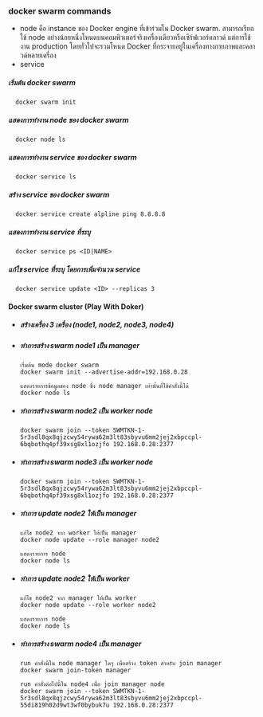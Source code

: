 
### docker swarm commands

- node คือ instance ของ Docker engine ที่เข้าร่วมใน Docker swarm. สามารถเรียกใช้ node อย่างน้อยหนึ่งโหนดบนคอมพิวเตอร์จริงเครื่องเดียวหรือเซิร์ฟเวอร์คลาวด์ แต่การใช้งาน production โดยทั่วไปจะรวมโหนด Docker ที่กระจายอยู่ในเครื่องทางกายภาพและคลาวด์หลายเครื่อง
- service

##### เริ่มต้น docker swarm

      docker swarm init

##### แสดงการทำงาน node ของ docker swarm

      docker node ls

##### แสดงการทำงาน service ของ docker swarm

      docker service ls


##### สร้าง service ของ docker swarm

      docker service create alpline ping 8.8.8.8

##### แสดงการทำงาน service ที่ระบุ

      docker service ps <ID|NAME>

##### แก้ไข service ที่ระบุ โดยการเพิ่มจำนวน service

      docker service update <ID> --replicas 3 

#### Docker swarm cluster (Play With Doker)

- ##### สร้างเครื่อง 3 เครื่อง (node1, node2, node3, node4)

- ##### ทำการสร้าง swarm node1 เป็น manager

      เริ่มต้น mode docker swarm
      docker swarm init --advertise-addr=192.168.0.28
      
      แสดงรายการข้อมูลของ node ซึ่ง node manager เท่านั้นที่ใช้คำสั่งนี้ได้
      docker node ls
 
- ##### ทำการสร้าง swarm node2 เป็น worker node

      docker swarm join --token SWMTKN-1-5r3sdl8qx8qjzcwy54rywa62m3lt83sbyvu6mm2jej2xbpccpl-6bqbothq4pf39xsg8xl1ozjfo 192.168.0.28:2377

- ##### ทำการสร้าง swarm node3 เป็น worker node

      docker swarm join --token SWMTKN-1-5r3sdl8qx8qjzcwy54rywa62m3lt83sbyvu6mm2jej2xbpccpl-6bqbothq4pf39xsg8xl1ozjfo 192.168.0.28:2377

- ##### ทำการ update node2 ให้เป็น manager

      แก้ไข node2 จาก worker ให้เป็น manager
      docker node update --role manager node2
      
      แสดงรายการ node 
      docker node ls

- ##### ทำการ update node2 ให้เป็น worker

      แก้ไข node2 จาก manager ให้เป็น worker
      docker node update --role worker node2
      
      แสดงรายการ node 
      docker node ls

- ##### ทำการสร้าง swarm node4 เป็น manager

      run คำสั่งนี้ใน node manager ใดๆ เพื่อสร้าง token สำหรับ join manager
      docker swarm join-token manager

      run คำสั่งต่อไปนี้ใน node4 เพื่อ join manager node
      docker swarm join --token SWMTKN-1-5r3sdl8qx8qjzcwy54rywa62m3lt83sbyvu6mm2jej2xbpccpl-55di819h02d9wt3wf0bybuk7u 192.168.0.28:2377
